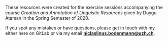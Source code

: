 These resources were created for the exercise sessions accompanying the course *Creation and Annotation of Linguistic Resources* given by Duygu Ataman in the Spring Semester of 2020.

If you spot any mistakes or have questions, please get in touch with my either here on GitLab or via my email **niclaslinus.bodenmann@uzh.ch**.